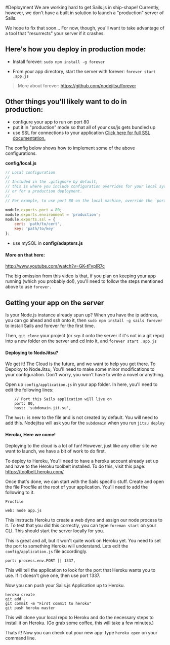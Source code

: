 #Deployment
We are working hard to get Sails.js in ship-shape! Currently, however, we don't have a built in solution to launch a "production" server of Sails.

We hope to fix that soon... For now, though, you'll want to take advantage of a tool that "resurrects" your server if it crashes.  

## Here's how you deploy in production mode:

+ Install forever: `sudo npm install -g forever`

+ From your app directory, start the server with forever: `forever start .app.js`

> More about forever: https://github.com/nodejitsu/forever

## Other things you'll likely want to do in production:
+ configure your app to run on port 80 
+ put it in "production" mode so that all of your css/js gets bundled up
+ use SSL for connections to your application [Click here for full SSL documentation.](/balderdashy/sails/wiki/ssl)

The config below shows how to implement some of the above configurations.

**config/local.js**
```javascript
// Local configuration
// 
// Included in the .gitignore by default,
// this is where you include configuration overrides for your local system
// or for a production deployment.
//
// For example, to use port 80 on the local machine, override the `port` config

module.exports.port = 80;
module.exports.environment = 'production';
module.exports.ssl = {
	cert: 'path/to/cert',
	key: 'path/to/key'
};
```

+ use mySQL in **config/adapters.js**

#### More on that here: 
http://www.youtube.com/watch?v=GK-tFvpIR7c

The big omission from this video is that, if you plan on keeping your app running (which you probably do!), you'll need to follow the steps mentioned above to use `forever.`

## Getting your app on the server
Is your Node.js instance already spun up?  When you have the ip address, you can go ahead and ssh onto it, then `sudo npm install -g sails forever` to install Sails and forever for the first time.  

Then, `git clone` your project (or `scp` it onto the server if it's not in a git repo) into a new folder on the server and cd into it, and `forever start .app.js`


#### Deploying to NodeJitsu?
We get it! The Cloud is the future, and we want to help you get there.  To Depoloy to NodeJitsu, You'll need to make some minor modifications to your configuration.  Don't worry, you won't have to write a novel or anything.

Open up `config/application.js` in your app folder. In here, you'll need to edit the following lines:

```
	// Port this Sails application will live on
	port: 80,
	host: 'subdomain.jit.su',
```

The `host:` is new to the file and is not created by default.  You will need to add this.  Nodejitsu will ask you for the `subdomain` when you run `jitsu deploy`

#### Heroku, Here we come!
Deploying to the cloud is a lot of fun! However, just like any other site we want to launch, we have a bit of work to do first.

To deploy to Heroku,  You'll need to have a heroku account already set up and have to the Heroku toolbelt installed.  To do this, visit this page: https://toolbelt.heroku.com/

Once that's done, we can start with the Sails specific stuff.  Create and open the file Procfile at the root of your application.  You'll need to add the following to it.

`Procfile`
```
web: node app.js
```
This instructs Heroku to create a web dyno and assign our node process to it.  To test that you did this correctly, you can type `foreman start` on your CLI.  This should start the server locally for you.

This is great and all, but it won't quite work on Heroku yet.  You need to set the port to something Heroku will understand. Lets edit the `config/application.js` file accordingly.

```
port: process.env.PORT || 1337,
```

This will tell the application to look for the port that Heroku wants you to use.  If it doesn't give one, then use port 1337.

Now you can push your Sails.js Application up to Heroku.
```
heroku create
git add .
git commit -m "First commit to heroku"
git push heroku master
```
This will clone your local repo to Heroku and do the necessary steps to install it on Heroku.  (Go grab some coffee, this will take a few minutes.)

Thats it! Now you can check out your new app: type `heroku open` on your command line.